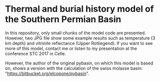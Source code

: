 # Thermal and burial history model of the Southern Permian Basin

In this repository, only small chunks of the model code are presented. However, two JPG file show some example results such as temperature (3 km depth) and vitrinite reflectance (Upper Rotliegend). If you want to see more of this model, contact me or listen to my presentation at the conference STC 2017 in Celle. 

However, the author of the original pybasin, on which this model is based on, shows a version with the calculation of the swiss molasse basin: "https://bitbucket.org/elcopone/pybasin".
